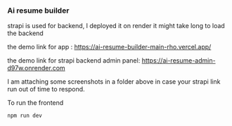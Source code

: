 ### Ai resume builder
strapi is used for backend, I deployed it on render it might take long to load the backend

the demo link for app : https://ai-resume-builder-main-rho.vercel.app/

the demo link for strapi backend admin panel: https://ai-resume-admin-d97w.onrender.com

I am attaching some screenshots in a folder above in case your strapi link run out of time to respond.

To run the frontend
```shell
npm run dev
```
